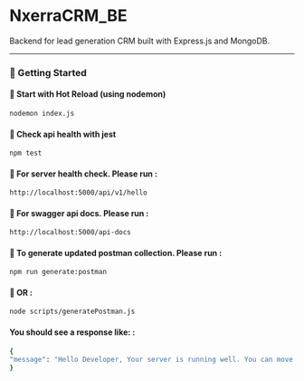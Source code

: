 # NxerraCRM_BE

Backend for lead generation CRM built with Express.js and MongoDB.

---

### 🚀 Getting Started

#### 🔄 Start with Hot Reload (using nodemon)

```bash
nodemon index.js

```

#### 🔄 Check api health with jest

```bash
npm test

```

#### 🔄 For server health check. Please run :

```bash
http://localhost:5000/api/v1/hello

```

#### 🔄 For swagger api docs. Please run :

```bash
http://localhost:5000/api-docs

```

#### 🔄 To generate updated postman collection. Please run :

```bash
npm run generate:postman

```

#### 🔄 OR :

```bash
node scripts/generatePostman.js

```

#### You should see a response like: :

```bash
{
"message": "Hello Developer, Your server is running well. You can move forward for development. Thank You Nxerra"
}
```
